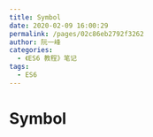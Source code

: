 ```yaml
---
title: Symbol
date: 2020-02-09 16:00:29
permalink: /pages/02c86eb2792f3262
author: 阮一峰
categories:
  - 《ES6 教程》笔记
tags:
  - ES6
---
```


# Symbol
